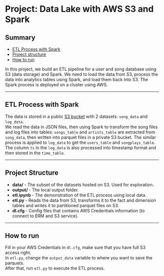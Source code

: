 # Project: Data Lake with AWS S3 and Spark
## Summary
* [ETL Process with Spark](#ETL-Process-with-Spark)
* [Project structure](#Project-structure) 
* [How to run](#How-to-run)

In this project, we build an ETL pipeline for a user and song database using S3 (data storage) and Spark. We need to load the data from S3, process the data into analytics tables using Spark, and load them back into S3. The Spark process is deployed on a cluster using AWS.

--------------------------------------------
## ETL Process with Spark
The data is stored in a public [S3 bucket](https://s3.console.aws.amazon.com/s3/buckets/udacity-dend/) with 2 datasets: `song_data` and `log_data`.  
We read the data in JSON files, then using Spark to transform the song files and log files into tables: `songs_table` and `artists_table` are extracted from `song_data`, then written into parquet files in a private S3 bucket.
The similar process is applied to `log_data` to get the `users_table` and `songplays_table`.  
The column `ts` in the `log_data` is also processed into timestamp format and then stored in the `time_table`.

--------------------------------------------
## Project Structure
* <b> data/ </b> - The subset of the datasets hosted on S3. Used for exploration.
* <b> output/ </b> - The local output folder.
* <b> etl.ipynb </b> - The demonstration of the ETL process using local data.
* <b> etl.py </b> - Reads the data from S3, transforms it to the fact and dimension tables and writes it to partitioned parquet files on S3.
* <b> dl.cfg </b> - Config files that contains AWS Credentials information (to connect to ERM and S3 service).

--------------------------------------------
## How to run
Fill in your AWS Credentials in `dl.cfg`, make sure that you have full S3 access right.  
In `etl.py`, change the `output_data` variable to where you want to save the parquets.  
After that, run `etl.py` to execute the ETL process.